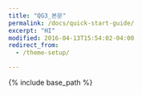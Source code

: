 ```yaml
---
title: "QG3_본문"
permalink: /docs/quick-start-guide/
excerpt: "HI"
modified: 2016-04-13T15:54:02-04:00
redirect_from:
  - /theme-setup/

---
```


{% include base_path %}

